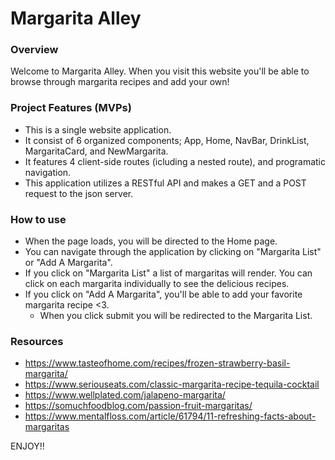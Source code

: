 # Margarita Alley

### Overview
Welcome to Margarita Alley. When you visit this website you'll be able to browse through margarita recipes and add your own!

<!-- ![coffee menu gift](https://user-images.githubusercontent.com/91964904/148150324-3d394881-3e29-4c9f-8c6b-f074c6b34c93.gif) -->

### Project Features (MVPs)
- This is a single website application.
- It consist of 6 organized components; App, Home, NavBar, DrinkList, MargaritaCard, and NewMargarita.
- It features 4 client-side routes (icluding a nested route), and programatic navigation.
- This application utilizes a RESTful API and makes a GET and a POST request to the json server.

### How to use
- When the page loads, you will be directed to the Home page.
- You can navigate through the application by clicking on "Margarita List" or "Add A Margarita".
- If you click on "Margarita List" a list of margaritas will render. You can click on each margarita individually to see the delicious recipes.
- If you click on "Add A Margarita", you'll be able to add your favorite margarita recipe <3.
    - When you click submit you will be redirected to the Margarita List.


### Resources

- https://www.tasteofhome.com/recipes/frozen-strawberry-basil-margarita/
- https://www.seriouseats.com/classic-margarita-recipe-tequila-cocktail
- https://www.wellplated.com/jalapeno-margarita/
- https://somuchfoodblog.com/passion-fruit-margaritas/
- https://www.mentalfloss.com/article/61794/11-refreshing-facts-about-margaritas

ENJOY!!

